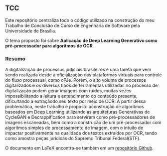 ## TCC

Este repositório centraliza todo o código utilizado na construção do meu Trabalho de Conclusão de Curso de Engenharia de Software pela Universidade de Brasília.

O tema proposto foi sobre **Aplicação de Deep Learning Generativo como pré-processador para algoritmos de OCR**.

### Resumo

A digitalização de processos judiciais brasileiros é uma tarefa que vem sendo realizada desde a oficialização das plataformas virtuais para controle do fluxo processual, como oPJe. Porém, o alto volume de processos digitalizados e os diversos tipos de ferramentas utilizadas no processo de digitalização podem gerar imagens com ruídos, muitas vezes impossibilitando a leitura e entendimento do conteúdo presente, dificultando a extraçãodo seu texto por meio de OCR. A partir dessa problemática, neste trabalho é proposto aconstrução de algoritmos baseados em Deep Learning utilizando as arquiteturas Generativas de CycleGAN e Decrappification para servirem como pré-processadores de imagens escaneadas, bem como a construção de um pré-processador com algoritmos simples de processamento de imagem, com o intuito de impactar positivamente na qualidade dos textos extraídos por OCR, tendo como amostra peças jurídicas do Supremo Tribunal Federal(STF).


O documento em LaTeX encontra-se também em um [repositório Github](https://github.com/vitorbertulucci/tcc-doc).